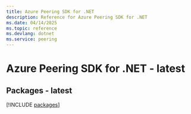 ```yaml
---
title: Azure Peering SDK for .NET
description: Reference for Azure Peering SDK for .NET
ms.date: 04/14/2025
ms.topic: reference
ms.devlang: dotnet
ms.service: peering
---
```

# Azure Peering SDK for .NET - latest
## Packages - latest
[!INCLUDE [packages](peering-index.md)]